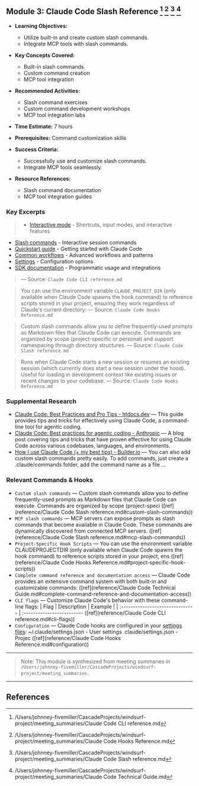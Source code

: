 ## Module 3: Claude Code Slash Reference [^1] [^2] [^3] [^4]

- **Learning Objectives:**
  - Utilize built-in and create custom slash commands.
  - Integrate MCP tools with slash commands.

- **Key Concepts Covered:**
  - Built-in slash commands
  - Custom command creation
  - MCP tool integration

- **Recommended Activities:**
  - Slash command exercises
  - Custom command development workshops
  - MCP tool integration labs

- **Time Estimate:** 7 hours

- **Prerequisites:** Command customization skills

- **Success Criteria:**
  - Successfully use and customize slash commands.
  - Integrate MCP tools seamlessly.

- **Resource References:**
  - Slash command documentation
  - MCP tool integration guides

### Key Excerpts

> * [Interactive mode](/en/docs/claude-code/interactive-mode) - Shortcuts, input modes, and interactive features
* [Slash commands](/en/docs/claude-code/slash-commands) - Interactive session commands
* [Quickstart guide](/en/docs/claude-code/quickstart) - Getting started with Claude Code
* [Common workflows](/en/docs/claude-code/common-workflows) - Advanced workflows and patterns
* [Settings](/en/docs/claude-code/settings) - Configuration options
* [SDK documentation](/en/docs/claude-code/sdk) - Programmatic usage and integrations
> — Source: `Claude Code CLI reference.md`

> You can use the environment variable `CLAUDE_PROJECT_DIR` (only available when
Claude Code spawns the hook command) to reference scripts stored in your project,
ensuring they work regardless of Claude's current directory:
> — Source: `Claude Code Hooks Reference.md`

> Custom slash commands allow you to define frequently-used prompts as Markdown files that Claude Code can execute. Commands are organized by scope (project-specific or personal) and support namespacing through directory structures.
> — Source: `Claude Code Slash reference.md`

> Runs when Claude Code starts a new session or resumes an existing session (which
currently does start a new session under the hood). Useful for loading in
development context like existing issues or recent changes to your codebase.
> — Source: `Claude Code Hooks Reference.md`


### Supplemental Research

- [Claude Code: Best Practices and Pro Tips - htdocs.dev](https://htdocs.dev/posts/claude-code-best-practices-and-pro-tips/) — This guide provides tips and tricks for effectively using Claude Code, a command-line tool for agentic coding.
- [Claude Code: Best practices for agentic coding - Anthropic](https://www.anthropic.com/engineering/claude-code-best-practices) — A blog post covering tips and tricks that have proven effective for using Claude Code across various codebases, languages, and environments.
- [How I use Claude Code (+ my best tips) - Builder.io](https://www.builder.io/blog/claude-code) — You can also add custom slash commands pretty easily. To add commands, just create a .claude/commands folder, add the command name as a file ...

### Relevant Commands & Hooks

- `Custom slash commands` — Custom slash commands allow you to define frequently-used prompts as Markdown files that Claude Code can execute. Commands are organized by scope (project-speci ([ref](reference/Claude Code Slash reference.md#custom-slash-commands))
- `MCP slash commands` — MCP servers can expose prompts as slash commands that become available in Claude Code. These commands are dynamically discovered from connected MCP servers. ([ref](reference/Claude Code Slash reference.md#mcp-slash-commands))
- `Project-Specific Hook Scripts` — You can use the environment variable CLAUDEPROJECTDIR (only available when Claude Code spawns the hook command) to reference scripts stored in your project, ens ([ref](reference/Claude Code Hooks Reference.md#project-specific-hook-scripts))
- `Complete command reference and documentation access` — Claude Code provides an extensive command system with both built-in and customizable commands: ([ref](reference/Claude Code Technical Guide.md#complete-command-reference-and-documentation-access))
- `CLI flags` — Customize Claude Code's behavior with these command-line flags: | Flag | Description | Example | | :------------------------------- | :------------------------- ([ref](reference/Claude Code CLI reference.md#cli-flags))
- `Configuration` — Claude Code hooks are configured in your [settings files](/en/docs/claude-code/settings): ~/.claude/settings.json - User settings .claude/settings.json - Projec ([ref](reference/Claude Code Hooks Reference.md#configuration))

---

> Note: This module is synthesized from meeting summaries in `/Users/johnney-fivemiller/CascadeProjects/windsurf-project/meeting_summaries`.


---

## References
[^1]: /Users/johnney-fivemiller/CascadeProjects/windsurf-project/meeting_summaries/Claude Code CLI reference.md
[^2]: /Users/johnney-fivemiller/CascadeProjects/windsurf-project/meeting_summaries/Claude Code Hooks Reference.md
[^3]: /Users/johnney-fivemiller/CascadeProjects/windsurf-project/meeting_summaries/Claude Code Slash reference.md
[^4]: /Users/johnney-fivemiller/CascadeProjects/windsurf-project/meeting_summaries/Claude Code Technical Guide.md
[^5]: /Users/johnney-fivemiller/CascadeProjects/windsurf-project/meeting_summaries/claude-code-masterclass-insights.md
[^6]: /Users/johnney-fivemiller/CascadeProjects/windsurf-project/meeting_summaries/cloud-code-workshop-insights.md
